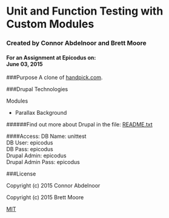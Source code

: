 # Unit and Function Testing with Custom Modules
### Created by Connor Abdelnoor and Brett Moore
#### For an Assignment at Epicodus on: </br> June 03, 2015

###Purpose
A clone of [handpick.com](http://www.handpick.com).</br>

###Drupal Technologies

Modules
* Parallax Background

######Find out more about Drupal in the file: [README.txt](README.txt)

####Access:
DB Name: unittest</br>
DB User: epicodus</br>
DB Pass: epicodus</br>
Drupal Admin: epicodus</br>
Drupal Admin Pass: epicodus</br>

###License

Copyright (c) 2015 Connor Abdelnoor

Copyright (c) 2015 Brett Moore

[MIT](https://gist.github.com/abdcon02/0a856bcb7bf738ebc1ee)
